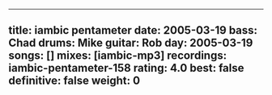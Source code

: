
---
title: iambic pentameter
date: 2005-03-19
bass:	Chad
drums:	Mike
guitar:	Rob
day: 2005-03-19
songs: []
mixes: [iambic-mp3]
recordings: iambic-pentameter-158
rating: 4.0
best: false
definitive: false
weight: 0
---
